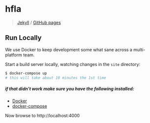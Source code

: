 # hfla

> [Jekyll](https://jekyllrb.com) / [GitHub pages](https://pages.github.com/)

## Run Locally

We use Docker to keep development some what sane across a multi-platform team.

Start a build server locally, watching changes in the `site` directory:

```bash
$ docker-compose up
# this will take about 10 minutes the 1st time
```

##### if that didn't work make sure you have the following installed:
  *  [Docker](https://docs.docker.com/install/#server)
  *  [docker-compose](https://docs.docker.com/compose/install/)

Now browse to http://localhost:4000
